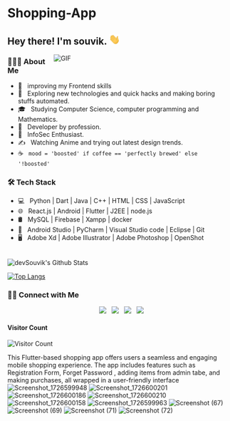 # Shopping-App

<h2> Hey there! I'm souvik. <img src="https://raw.githubusercontent.com/devSouvik/devSouvik/master/Hi.gif" width="25"></h2>

<img align="right" alt="GIF" src="https://github.com/devSouvik/devSouvik/blob/master/gif4.gif?raw=true" width="400"/>

<!-- https://raw.githubusercontent.com/devSouvik/devSouvik/master/gif3.gif -->

<h3> 👨🏻‍💻 About Me </h3>

- 🔭 &nbsp; improving my Frontend skills 
- 🤔 &nbsp; Exploring new technologies and quick hacks and making boring stuffs automated.
- 🎓 &nbsp; Studying Computer Science, computer programming and Mathematics.
- 💼 &nbsp; Developer by profession.
- 🌱 &nbsp; InfoSec Enthusiast. 
- ✍️ &nbsp; Watching Anime and trying out latest design trends.
- ☕ &nbsp; `mood = 'boosted' if coffee == 'perfectly brewed' else '!boosted'`

<h3>🛠 Tech Stack</h3>

- 💻 &nbsp; Python | Dart | Java | C++ | HTML | CSS | JavaScript 
- 🌐 &nbsp; React.js | Android | Flutter | J2EE | node.js
- 🛢 &nbsp; MySQL | Firebase | Xampp | docker
- 🔧 &nbsp; Android Studio | PyCharm | Visual Studio code | Eclipse | Git
- 🖥 &nbsp; Adobe Xd | Adobe Illustrator | Adobe Photoshop | OpenShot

<br>

<!-- ![souvik's Github Stats](https://github-readme-stats.vercel.app/api?username=devSouvik&show_icons=true&title_color=fff&icon_color=79ff97&text_color=9f9f9f&bg_color=151515) -->

<img align="center" src="https://github-readme-stats.vercel.app/api?username=devSouvik&include_all_commits=true&count_private=true&show_icons=true&line_height=20&title_color=7A7ADB&icon_color=2234AE&text_color=D3D3D3&bg_color=0,000000,130F40" alt="devSouvik's Github Stats">

</br>


[![Top Langs](https://github-readme-stats.vercel.app/api/top-langs/?username=devSouvik&layout=compact&text_color=daf7dc&bg_color=151515)](https://github.com/devSouvik/github-readme-stats)

<h3> 🤝🏻 Connect with Me </h3>

<p align="center">
&nbsp; <a href="https://www.linkedin.com/in/souvik-guria-/" target="_blank" rel="noopener noreferrer"><img src="https://img.icons8.com/plasticine/100/000000/linkedin.png" width="50" /></a>
&nbsp; <a href="mailto:souvikguriacp@gmail.com" target="_blank" rel="noopener noreferrer"><img src="https://img.icons8.com/plasticine/100/000000/gmail.png"  width="50" /></a>
&nbsp; <a href="https://twitter.com/_souvikguria" target="_blank" rel="noopener noreferrer"><img src="https://img.icons8.com/plasticine/100/000000/twitter.png" width="50" /></a>  
&nbsp; <a href="https://www.instagram.com/the_caffeine__addict/" target="_blank" rel="noopener noreferrer"><img src="https://img.icons8.com/plasticine/100/000000/instagram-new.png" width="50" /></a>  
</p>

<!-- Aaahhhhhh !! My contribution grapgh is getting eaten... 😶 -->
<!-- <p> 
 <img src="https://raw.githubusercontent.com/devSouvik/devSouvik/output/github-contribution-grid-snake.gif" />
</p> -->

<!-- addded on 3rd May 2021 -->

#### **Visitor Count**
 ![Visitor Count](https://profile-counter.glitch.me/{devSouvik}/count.svg)

This Flutter-based shopping app offers users a seamless and engaging mobile shopping experience. The app includes features such as Registration Form, Forget Password , adding items from admin tabe, and making purchases, all wrapped in a user-friendly interface
![Screenshot_1726599948](https://github.com/user-attachments/assets/f29528b0-c5f8-4f36-adef-0f9417767f54)
![Screenshot_1726600201](https://github.com/user-attachments/assets/57859736-0644-4d13-82ed-f37d5e125ace)
![Screenshot_1726600186](https://github.com/user-attachments/assets/30bf21b3-8f7d-4e92-8b9e-705fc43471a4)
![Screenshot_1726600210](https://github.com/user-attachments/assets/82fcbdc8-2280-4dc6-9e4d-0330d9edefd3)
![Screenshot_1726600158](https://github.com/user-attachments/assets/8ba76c46-b602-43c8-b0c2-e968e2072c30)
![Screenshot_1726599963](https://github.com/user-attachments/assets/8a868531-4920-4725-a3b9-a7acf2d7f953)
![Screenshot (67)](https://github.com/user-attachments/assets/c023ff24-d4a7-468b-98ef-f636abad6258)
![Screenshot (69)](https://github.com/user-attachments/assets/bdf2087f-a829-4ea6-8ad6-5fa4a20f3277)
![Screenshot (71)](https://github.com/user-attachments/assets/ec44ee2b-698f-40ec-ae9a-6b3f75fa912a)
![Screenshot (72)](https://github.com/user-attachments/assets/204043ab-ac85-4973-a660-630eec4c7421)

